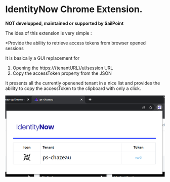 # IdentityNow Chrome Extension.

**NOT developped, maintained or supported by SailPoint**

The idea of this extension is very simple :

*Provide the ability to retrieve access tokens from browser opened sessions

It is basically a GUI replacement for 
1. Opening the https://{tenantURL}/ui/session URL
2. Copy the accessToken property from the JSON

It presents all the currently openened tenant in a nice list and provides the ability to copy the accessToken to the clipboard with only a click.


![Identity Now Extension](https://raw.githubusercontent.com/christophe-chazeau-sp/chrome-sailpoint-identitynow/master/images/README/extension-screenshot.png)
